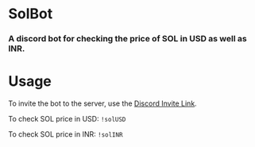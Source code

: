 # SolBot

### A discord bot for checking the price of SOL in USD as well as INR.

# Usage

To invite the bot to the server, use the [Discord Invite Link](https://discord.com/api/oauth2/authorize?client_id=967359814776791070&permissions=8&scope=bot%20applications.commands).

To check SOL price in USD:
`!solUSD`

To check SOL price in INR:
`!solINR`